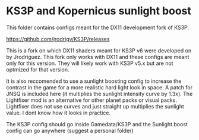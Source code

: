 # KS3P and Kopernicus sunlight boost
This folder contains configs meant for the DX11 development fork of KS3P. 

https://github.com/jrodrigv/KS3P/releases

This is a fork on which DX11 shaders meant for KS3P v6 were developed on by Jrodriguez. This fork only works with DX11 and these configs are meant only for this version. They will likely work with KS3P v5.x but are not optmized for that version.

It is also reccomended to use a sunlight boosting config to increase the contrast in the game for a more realistic hard light look in space. A patch for JNSQ is included here (it multiplies the sunlight intensity curve by 1.3x). The Lightfixer mod is an alternative for other planet packs or visual packs. Lightfixer does not use curves and just straight up multiplies the sunlight value. I dont know how it looks in practice.

The KS3P config should go inside Gamedata/KS3P and the Sunlight boost config can go anywhere (suggest a personal folder)
